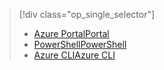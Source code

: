 > [!div class="op_single_selector"]
> * [<span data-ttu-id="397d3-101">Azure Portal</span><span class="sxs-lookup"><span data-stu-id="397d3-101">Portal</span></span>](../articles/virtual-network/virtual-network-manage-nsg-arm-portal.md)
> * [<span data-ttu-id="397d3-102">PowerShell</span><span class="sxs-lookup"><span data-stu-id="397d3-102">PowerShell</span></span>](../articles/virtual-network/virtual-network-manage-nsg-arm-ps.md)
> * [<span data-ttu-id="397d3-103">Azure CLI</span><span class="sxs-lookup"><span data-stu-id="397d3-103">Azure CLI</span></span>](../articles/virtual-network/virtual-network-manage-nsg-arm-cli.md)